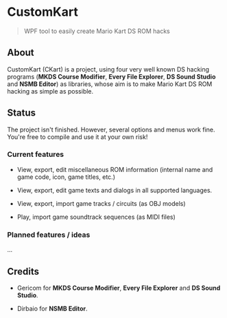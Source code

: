 # CustomKart

> WPF tool to easily create Mario Kart DS ROM hacks

## About

CustomKart (CKart) is a project, using four very well known DS hacking programs (**MKDS Course Modifier**, **Every File Explorer**, **DS Sound Studio** and **NSMB Editor**) as libraries, whose aim is to make Mario Kart DS ROM hacking as simple as possible.

## Status

The project isn't finished. However, several options and menus work fine. You're free to compile and use it at your own risk!

### Current features

- View, export, edit miscellaneous ROM information (internal name and game code, icon, game titles, etc.)

- View, export, edit game texts and dialogs in all supported languages.

- View, export, import game tracks / circuits (as OBJ models)

- Play, import game soundtrack sequences (as MIDI files)

### Planned features / ideas

...

## Credits

- Gericom for **MKDS Course Modifier**, **Every File Explorer** and **DS Sound Studio**.

- Dirbaio for **NSMB Editor**.
